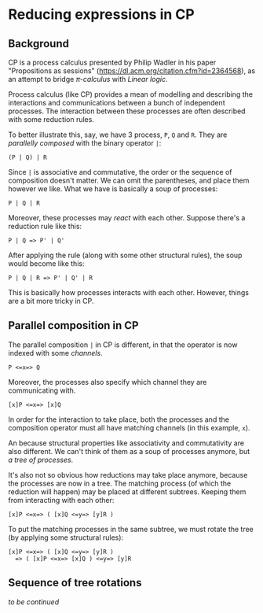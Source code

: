 # Reducing expressions in CP

## Background

CP is a process calculus presented by Philip Wadler in his paper "Propositions as sessions" (https://dl.acm.org/citation.cfm?id=2364568), as an attempt to bridge *π-calculus*
with *Linear logic*.

Process calculus (like CP) provides a mean of modelling and describing the interactions and communications between a bunch of independent processes.
The interaction between these processes are often described with some reduction
rules.

To better illustrate this, say, we have 3 process, `P`, `Q` and `R`.
They are *parallelly composed* with the binary operator `|`:

```
(P | Q) | R
```

Since `|` is associative and commutative, the order or the sequence of
composition doesn't matter. We can omit the parentheses, and place them however
we like. What we have is basically a soup of processes:

```
P | Q | R
```

Moreover, these processes may *react* with each other.
Suppose there's a reduction rule like this:

```
P | Q => P' | Q'
```

After applying the rule (along with some other structural rules), the soup would become like this:

```
P | Q | R => P' | Q' | R
```

This is basically how processes interacts with each other.
However, things are a bit more tricky in CP.

## Parallel composition in CP

The parallel composition `|` in CP is different, in that the operator is now
indexed with some *channels*.

```
P <=x=> Q
```

Moreover, the processes also specify which channel they are communicating with.

```
[x]P <=x=> [x]Q
```

In order for the interaction to take place, both the processes and the
composition operator must all have matching channels (in this example, `x`).

An because structural properties like associativity and commutativity
are also different. We can't think of them as a soup of processes anymore,
but *a tree of processes*.

It's also not so obvious how reductions may take place anymore,
because the processes are now in a tree.
The matching process (of which the reduction will happen) may be placed at
different subtrees. Keeping them from interacting with each other:

```
[x]P <=x=> ( [x]Q <=y=> [y]R )
```

To put the matching processes in the same subtree, we must rotate the tree (by
applying some structural rules):

```
[x]P <=x=> ( [x]Q <=y=> [y]R )
  => ( [x]P <=x=> [x]Q ) <=y=> [y]R
```

## Sequence of tree rotations

*to be continued*
